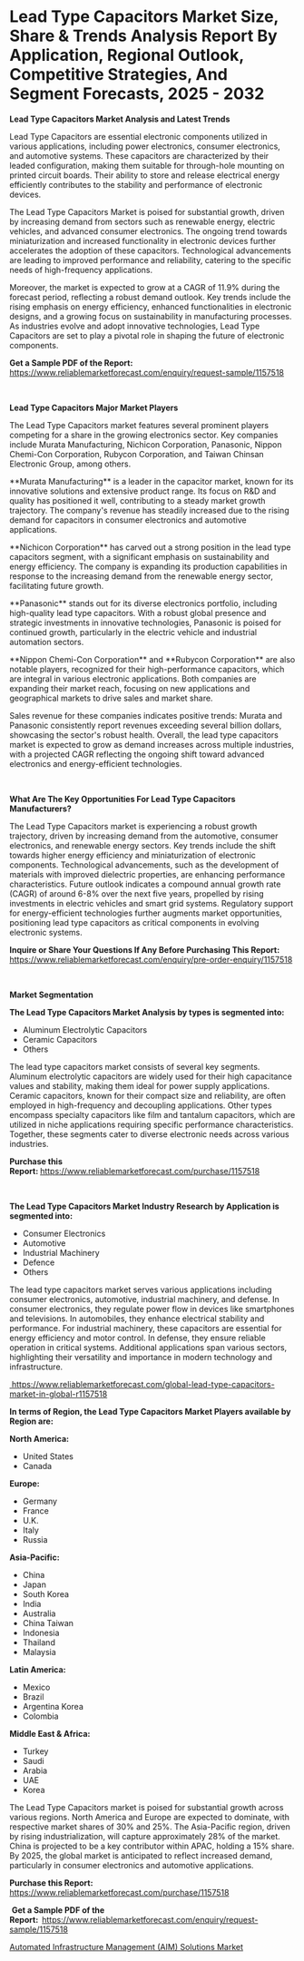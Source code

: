<p><h1>Lead Type Capacitors Market Size, Share & Trends Analysis Report By Application, Regional Outlook, Competitive Strategies, And Segment Forecasts, 2025 - 2032</h1></p><p><strong>Lead Type Capacitors Market Analysis and Latest Trends</strong></p>
<p><p>Lead Type Capacitors are essential electronic components utilized in various applications, including power electronics, consumer electronics, and automotive systems. These capacitors are characterized by their leaded configuration, making them suitable for through-hole mounting on printed circuit boards. Their ability to store and release electrical energy efficiently contributes to the stability and performance of electronic devices.</p><p>The Lead Type Capacitors Market is poised for substantial growth, driven by increasing demand from sectors such as renewable energy, electric vehicles, and advanced consumer electronics. The ongoing trend towards miniaturization and increased functionality in electronic devices further accelerates the adoption of these capacitors. Technological advancements are leading to improved performance and reliability, catering to the specific needs of high-frequency applications.</p><p>Moreover, the market is expected to grow at a CAGR of 11.9% during the forecast period, reflecting a robust demand outlook. Key trends include the rising emphasis on energy efficiency, enhanced functionalities in electronic designs, and a growing focus on sustainability in manufacturing processes. As industries evolve and adopt innovative technologies, Lead Type Capacitors are set to play a pivotal role in shaping the future of electronic components.</p></p>
<p><strong>Get a Sample PDF of the Report:&nbsp;</strong> <a href="https://www.reliablemarketforecast.com/enquiry/request-sample/1157518?utm_campaign=2875&utm_medium=2&utm_source=Github&utm_content=ia&utm_term=21032025&utm_id=lead-type-capacitors">https://www.reliablemarketforecast.com/enquiry/request-sample/1157518</a></p>
<p>&nbsp;</p>
<p><strong>Lead Type Capacitors Major Market Players</strong></p>
<p><p>The Lead Type Capacitors market features several prominent players competing for a share in the growing electronics sector. Key companies include Murata Manufacturing, Nichicon Corporation, Panasonic, Nippon Chemi-Con Corporation, Rubycon Corporation, and Taiwan Chinsan Electronic Group, among others.</p><p>**Murata Manufacturing** is a leader in the capacitor market, known for its innovative solutions and extensive product range. Its focus on R&D and quality has positioned it well, contributing to a steady market growth trajectory. The company's revenue has steadily increased due to the rising demand for capacitors in consumer electronics and automotive applications.</p><p>**Nichicon Corporation** has carved out a strong position in the lead type capacitors segment, with a significant emphasis on sustainability and energy efficiency. The company is expanding its production capabilities in response to the increasing demand from the renewable energy sector, facilitating future growth.</p><p>**Panasonic** stands out for its diverse electronics portfolio, including high-quality lead type capacitors. With a robust global presence and strategic investments in innovative technologies, Panasonic is poised for continued growth, particularly in the electric vehicle and industrial automation sectors.</p><p>**Nippon Chemi-Con Corporation** and **Rubycon Corporation** are also notable players, recognized for their high-performance capacitors, which are integral in various electronic applications. Both companies are expanding their market reach, focusing on new applications and geographical markets to drive sales and market share.</p><p>Sales revenue for these companies indicates positive trends: Murata and Panasonic consistently report revenues exceeding several billion dollars, showcasing the sector's robust health. Overall, the lead type capacitors market is expected to grow as demand increases across multiple industries, with a projected CAGR reflecting the ongoing shift toward advanced electronics and energy-efficient technologies.</p></p>
<p>&nbsp;</p>
<p><strong>What Are The Key Opportunities For Lead Type Capacitors Manufacturers?</strong></p>
<p><p>The Lead Type Capacitors market is experiencing a robust growth trajectory, driven by increasing demand from the automotive, consumer electronics, and renewable energy sectors. Key trends include the shift towards higher energy efficiency and miniaturization of electronic components. Technological advancements, such as the development of materials with improved dielectric properties, are enhancing performance characteristics. Future outlook indicates a compound annual growth rate (CAGR) of around 6-8% over the next five years, propelled by rising investments in electric vehicles and smart grid systems. Regulatory support for energy-efficient technologies further augments market opportunities, positioning lead type capacitors as critical components in evolving electronic systems.</p></p>
<p><strong>Inquire or Share Your Questions If Any Before Purchasing This Report:</strong> <a href="https://www.reliablemarketforecast.com/enquiry/pre-order-enquiry/1157518?utm_campaign=2875&utm_medium=2&utm_source=Github&utm_content=ia&utm_term=21032025&utm_id=lead-type-capacitors">https://www.reliablemarketforecast.com/enquiry/pre-order-enquiry/1157518</a></p>
<p>&nbsp;</p>
<p><strong>Market Segmentation</strong></p>
<p><strong>The Lead Type Capacitors Market Analysis by types is segmented into:</strong></p>
<p><ul><li>Aluminum Electrolytic Capacitors</li><li>Ceramic Capacitors</li><li>Others</li></ul></p>
<p><p>The lead type capacitors market consists of several key segments. Aluminum electrolytic capacitors are widely used for their high capacitance values and stability, making them ideal for power supply applications. Ceramic capacitors, known for their compact size and reliability, are often employed in high-frequency and decoupling applications. Other types encompass specialty capacitors like film and tantalum capacitors, which are utilized in niche applications requiring specific performance characteristics. Together, these segments cater to diverse electronic needs across various industries.</p></p>
<p><strong>Purchase this Report:&nbsp;</strong><a href="https://www.reliablemarketforecast.com/purchase/1157518?utm_campaign=2875&utm_medium=2&utm_source=Github&utm_content=ia&utm_term=21032025&utm_id=lead-type-capacitors">https://www.reliablemarketforecast.com/purchase/1157518</a></p>
<p>&nbsp;</p>
<p><strong>The Lead Type Capacitors Market Industry Research by Application is segmented into:</strong></p>
<p><ul><li>Consumer Electronics</li><li>Automotive</li><li>Industrial Machinery</li><li>Defence</li><li>Others</li></ul></p>
<p><p>The lead type capacitors market serves various applications including consumer electronics, automotive, industrial machinery, and defense. In consumer electronics, they regulate power flow in devices like smartphones and televisions. In automobiles, they enhance electrical stability and performance. For industrial machinery, these capacitors are essential for energy efficiency and motor control. In defense, they ensure reliable operation in critical systems. Additional applications span various sectors, highlighting their versatility and importance in modern technology and infrastructure.</p></p>
<p><a href="https://www.reliablemarketforecast.com/global-lead-type-capacitors-market-in-global-r1157518?utm_campaign=2875&utm_medium=2&utm_source=Github&utm_content=ia&utm_term=21032025&utm_id=lead-type-capacitors">&nbsp;https://www.reliablemarketforecast.com/global-lead-type-capacitors-market-in-global-r1157518</a></p>
<p><strong>In terms of Region, the Lead Type Capacitors Market Players available by Region are:</strong></p>
<p>
    <p> <strong> North America: </strong>
        <ul>
            <li>United States</li>
            <li>Canada</li>
        </ul>
        </p> 
    <p> <strong> Europe: </strong>
        <ul>
            <li>Germany</li>
            <li>France</li>
            <li>U.K.</li>
            <li>Italy</li>
            <li>Russia</li>
        </ul>
        </p> 
    <p> <strong> Asia-Pacific: </strong>
        <ul>
            <li>China</li>
            <li>Japan</li>
            <li>South Korea</li>
            <li>India</li>
            <li>Australia</li>
            <li>China Taiwan</li>
            <li>Indonesia</li>
            <li>Thailand</li>
            <li>Malaysia</li>
        </ul>
        </p> 
    <p> <strong> Latin America: </strong>
        <ul>
            <li>Mexico</li>
            <li>Brazil</li>
            <li>Argentina Korea</li>
            <li>Colombia</li>
        </ul>
        </p> 
    <p> <strong> Middle East & Africa: </strong>
        <ul>
            <li>Turkey</li>
            <li>Saudi</li>
            <li>Arabia</li>
            <li>UAE</li>
            <li>Korea</li>
        </ul>
    </p>
    </p>
<p><p>The Lead Type Capacitors market is poised for substantial growth across various regions. North America and Europe are expected to dominate, with respective market shares of 30% and 25%. The Asia-Pacific region, driven by rising industrialization, will capture approximately 28% of the market. China is projected to be a key contributor within APAC, holding a 15% share. By 2025, the global market is anticipated to reflect increased demand, particularly in consumer electronics and automotive applications.</p></p>
<p><strong>Purchase this Report: </strong><a href="https://www.reliablemarketforecast.com/purchase/1157518?utm_campaign=2875&utm_medium=2&utm_source=Github&utm_content=ia&utm_term=21032025&utm_id=lead-type-capacitors">https://www.reliablemarketforecast.com/purchase/1157518</a></p>
<p>&nbsp;<strong>Get a Sample PDF of the Report:&nbsp;&nbsp;</strong><a href="https://www.reliablemarketforecast.com/enquiry/request-sample/1157518?utm_campaign=2875&utm_medium=2&utm_source=Github&utm_content=ia&utm_term=21032025&utm_id=lead-type-capacitors">https://www.reliablemarketforecast.com/enquiry/request-sample/1157518</a></p>
<p><strong></strong></p>
<p><p><a href="https://github.com/scaseiargas/Market-Research-Report-List-1/blob/main/automated-infrastructure-management-aim-solutions-market.md?utm_campaign=2875&utm_medium=2&utm_source=Github&utm_content=ia&utm_term=21032025&utm_id=lead-type-capacitors">Automated Infrastructure Management (AIM) Solutions Market</a></p></p>